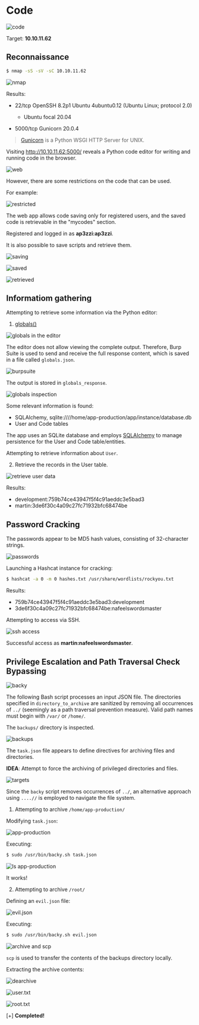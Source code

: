 # Code

![code](./images/Code.png)

Target: **10.10.11.62**

## Reconnaissance

```bash
$ nmap -sS -sV -sC 10.10.11.62
```

![nmap](./images/nmap.png)

Results:

* 22/tcp OpenSSH 8.2p1 Ubuntu 4ubuntu0.12 (Ubuntu Linux; protocol 2.0)
  - Ubuntu focal 20.04

* 5000/tcp Gunicorn 20.0.4

> [Gunicorn](https://gunicorn.org) is a Python WSGI HTTP Server for UNIX.

Visiting http://10.10.11.62:5000/ reveals a Python code editor for writing and running code in the browser.

![web](./images/homepage.png)

However, there are some restrictions on the code that can be used.

For example:

![restricted](./images/restricted.png)

The web app allows code saving only for registered users, and the saved code is retrievable in the "mycodes" section.

Registered and logged in as **ap3zzi:ap3zzi**.

It is also possible to save scripts and retrieve them.

![saving](./images/save.png)

![saved](./images/saved.png)

![retrieved](./images/retrived.png)

## Informatiom gathering

Attempting to retrieve some information via the Python editor:

1. [globals()](https://www.geeksforgeeks.org/python-globals-function/)

![globals in the editor](./images/globals.png)

The editor does not allow viewing the complete output. Therefore, Burp Suite is used to send and receive the full response content, which is saved in a file called `globals.json`.

![burpsuite](./images/burpsuite.png)

The output is stored in `globals_response`.

![globals inspection](./images/globals_resp.png)

Some relevant information is found:

- SQLAlchemy, sqlite:////home/app-production/app/instance/database.db
- User and Code tables

The app uses an SQLite database and employs [SQLAlchemy](https://www.sqlalchemy.org) to manage persistence for the User and Code table/entities.

Attempting to retrieve information about `User`.

2. Retrieve the records in the User table.

![retrieve user data](./images/user.png)

Results:

* development:759b74ce43947f5f4c91aeddc3e5bad3
* martin:3de6f30c4a09c27fc71932bfc68474be

## Password Cracking

The passwords appear to be MD5 hash values, consisting of 32-character strings.

![passwords](./images/md5.png)

Launching a Hashcat instance for cracking:

```bash
$ hashcat -a 0 -m 0 hashes.txt /usr/share/wordlists/rockyou.txt
```

Results:

* 759b74ce43947f5f4c91aeddc3e5bad3:development  
* 3de6f30c4a09c27fc71932bfc68474be:nafeelswordsmaster

Attempting to access via SSH.

![ssh access](./images/ssh_martin.png)

Successful access as **martin:nafeelswordsmaster**.

## Privilege Escalation and Path Traversal Check Bypassing

![backy](./images/backy.png)

The following Bash script processes an input JSON file. The directories specified in `directory_to_archive` are sanitized by removing all occurrences of `../` (seemingly as a path traversal prevention measure). Valid path names must begin with `/var/` or `/home/`.

The `backups/` directory is inspected.

![backups](./images/backups.png)

The `task.json` file appears to define directives for archiving files and directories.

**IDEA**: Attempt to force the archiving of privileged directories and files.

![targets](./images/access_denied.png)

Since the `backy` script removes occurrences of `../`, an alternative approach using `....//` is employed to navigate the file system.

1. Attempting to archive `/home/app-production/`

Modifying `task.json`:

![app-production](./images/app-production.png)

Executing:

```bash
$ sudo /usr/bin/backy.sh task.json
```

![ls app-production](./images/ls.png)

It works!

2. Attempting to archive `/root/`

Defining an `evil.json` file:

![evil.json](./images/evil.png)

Executing:

```bash
$ sudo /usr/bin/backy.sh evil.json
```

![archive and scp](./images/archive.png)

`scp` is used to transfer the contents of the backups directory locally.

Extracting the archive contents:

![dearchive](./images/dearchive.png)

![user.txt](./images/user_flag.png)

![root.txt](./images/root.png)

[+] **Completed!**
